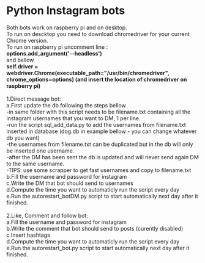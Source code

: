 # Python Instagram bots

Both bots work on raspberry pi and on desktop. <br />
To run on descktop you need to download chromedriver for your current Chrome version.<br />
To run on raspberry pi uncomment line : <br />
__options.add_argument('--headless')__ <br />
and bellow <br />
__self.driver = webdriver.Chrome(executable_path="/usr/bin/chromedriver", chrome_options=options) (and insert the location of chromedriver on raspberry pi)__ <br />
<br />
1.Direct message bot:<br />
a.First update the db following the steps bellow<br />
-in same folder with this script needs to be filename.txt containing all the instagram usernames that you want to DM, 1 per line.<br />
-run the script sql_add_data.py to add the usernames from filename.txt inserted in database (dog.db in example bellow - you can change whatever db you want)<br />
-the usernames from filename.txt can be duplicated but in the db will only be inserted one username.<br />
-after the DM has been sent the db is updated and will never send again DM to the same username.<br />
-TIPS: use some scrapper to get fast usernames and copy to filename.txt<br />
b.Fill the username and password for instagram<br />
c.Write the DM that bot should send to usernames<br />
d.Compute the time you want to automaticly run the script every day<br />
e.Run the autorestart_botDM.py script to start automatically next day after it finished.<br />
<br />
2.Like, Comment and follow bot:<br />
a.Fill the username and password for instagram<br />
b.Write the comment that bot should send to posts (curently disabled)<br />
c.Insert hashtags<br />
d.Compute the time you want to automaticly run the script every day<br />
e.Run the autorestart_bot.py script to start automatically next day after it finished.<br />
